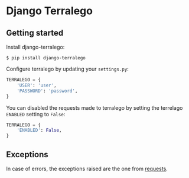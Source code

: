 # Django Terralego

## Getting started

Install django-terralego:

```shell
$ pip install django-terralego
```

Configure terralego by updating your `settings.py`:

```python
TERRALEGO = {
    'USER': 'user',
    'PASSWORD': 'password',
}
```

You can disabled the requests made to terralego by setting the terrelago `ENABLED` setting to `False`:

```python
TERRALEGO = {
    'ENABLED': False,
}
```


## Exceptions

In case of errors, the exceptions raised are the one from [requests](http://docs.python-requests.org/en/master/user/quickstart/#errors-and-exceptions).